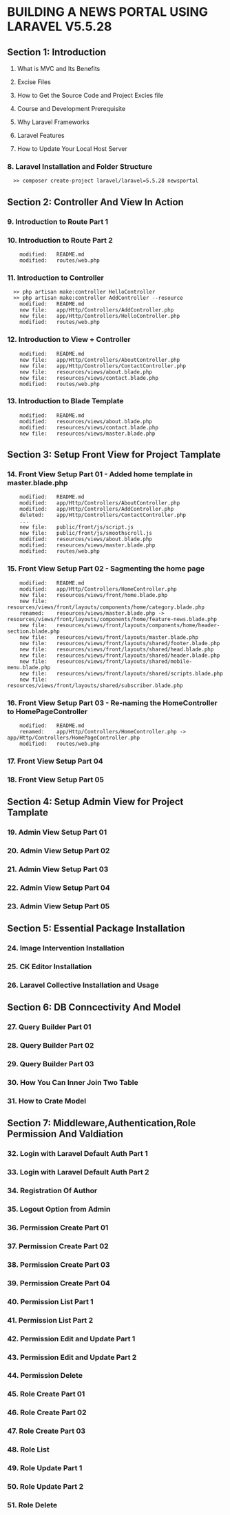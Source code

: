 # BUILDING A NEWS PORTAL USING LARAVEL V5.5.28

## Section 1: Introduction

1. What is MVC and Its Benefits

2. Excise Files

3. How to Get the Source Code and Project Excies file

4. Course and Development Prerequisite

5. Why Laravel Frameworks

6. Laravel Features

7. How to Update Your Local Host Server

### 8. Laravel Installation and Folder Structure

      >> composer create-project laravel/laravel=5.5.28 newsportal

## Section 2: Controller And View In Action

### 9. Introduction to Route Part 1

### 10. Introduction to Route Part 2

        modified:   README.md
        modified:   routes/web.php

### 11. Introduction to Controller

      >> php artisan make:controller HelloController
      >> php artisan make:controller AddController --resource
        modified:   README.md
        new file:   app/Http/Controllers/AddController.php
        new file:   app/Http/Controllers/HelloController.php
        modified:   routes/web.php

### 12. Introduction to View + Controller

        modified:   README.md
        new file:   app/Http/Controllers/AboutController.php
        new file:   app/Http/Controllers/ContactController.php
        new file:   resources/views/about.blade.php
        new file:   resources/views/contact.blade.php
        modified:   routes/web.php

### 13. Introduction to Blade Template

        modified:   README.md
        modified:   resources/views/about.blade.php
        modified:   resources/views/contact.blade.php
        new file:   resources/views/master.blade.php

## Section 3: Setup Front View for Project Tamplate

### 14. Front View Setup Part 01 - Added home template in master.blade.php

        modified:   README.md
        modified:   app/Http/Controllers/AboutController.php
        modified:   app/Http/Controllers/AddController.php
        deleted:    app/Http/Controllers/ContactController.php
        ...
        new file:   public/front/js/script.js
        new file:   public/front/js/smoothscroll.js
        modified:   resources/views/about.blade.php
        modified:   resources/views/master.blade.php
        modified:   routes/web.php

### 15. Front View Setup Part 02 - Sagmenting the home page

        modified:   README.md
        modified:   app/Http/Controllers/HomeController.php
        new file:   resources/views/front/home.blade.php
        new file:   resources/views/front/layouts/components/home/category.blade.php
        renamed:    resources/views/master.blade.php -> resources/views/front/layouts/components/home/feature-news.blade.php
        new file:   resources/views/front/layouts/components/home/header-section.blade.php
        new file:   resources/views/front/layouts/master.blade.php
        new file:   resources/views/front/layouts/shared/footer.blade.php
        new file:   resources/views/front/layouts/shared/head.blade.php
        new file:   resources/views/front/layouts/shared/header.blade.php
        new file:   resources/views/front/layouts/shared/mobile-menu.blade.php
        new file:   resources/views/front/layouts/shared/scripts.blade.php
        new file:   resources/views/front/layouts/shared/subscriber.blade.php

### 16. Front View Setup Part 03 - Re-naming the HomeController to HomePageController

        modified:   README.md
        renamed:    app/Http/Controllers/HomeController.php -> app/Http/Controllers/HomePageController.php
        modified:   routes/web.php

### 17. Front View Setup Part 04

### 18. Front View Setup Part 05

## Section 4: Setup Admin View for Project Tamplate

### 19. Admin View Setup Part 01

### 20. Admin View Setup Part 02

### 21. Admin View Setup Part 03

### 22. Admin View Setup Part 04

### 23. Admin View Setup Part 05

## Section 5: Essential Package Installation

### 24. Image Intervention Installation

### 25. CK Editor Installation

### 26. Laravel Collective Installation and Usage

## Section 6: DB Conncectivity And Model

### 27. Query Builder Part 01

### 28. Query Builder Part 02

### 29. Query Builder Part 03

### 30. How You Can Inner Join Two Table

### 31. How to Crate Model

## Section 7: Middleware,Authentication,Role Permission And Valdiation

### 32. Login with Laravel Default Auth Part 1

### 33. Login with Laravel Default Auth Part 2

### 34. Registration Of Author

### 35. Logout Option from Admin

### 36. Permission Create Part 01

### 37. Permission Create Part 02

### 38. Permission Create Part 03

### 39. Permission Create Part 04

### 40. Permission List Part 1

### 41. Permission List Part 2

### 42. Permission Edit and Update Part 1

### 43. Permission Edit and Update Part 2

### 44. Permission Delete

### 45. Role Create Part 01

### 46. Role Create Part 02

### 47. Role Create Part 03

### 48. Role List

### 49. Role Update Part 1

### 50. Role Update Part 2

### 51. Role Delete
